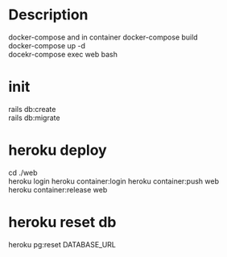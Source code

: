 # Description
 docker-compose and in container
docker-compose build  
docker-compose up -d  
docekr-compose exec web bash  

# init
rails db:create  
rails db:migrate

# heroku deploy
cd ./web  
heroku login
heroku container:login
heroku container:push web  
heroku container:release web  
  
# heroku reset db
heroku pg:reset DATABASE_URL  
